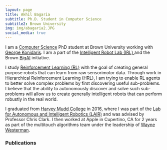```yaml
---
layout: page
title: Akhil Bagaria
subtitle: Ph.D. Student in Computer Science
subtitle2: Brown University
img: img/abagaria2.JPG
social_media: true
---
```


I am a <a href="https://cs.brown.edu/" target="_blank">Computer Science</a> PhD student at Brown University working with <a href="http://cs.brown.edu/people/gdk/" target="_blank">George Konidaris</a>. I am a part of the <a href="http://irl.cs.brown.edu/"> Intelligent Robot Lab (IRL) </a> and the Brown <a href="http://bigai.cs.brown.edu/">BigAI</a> initiative.

I study <a href="https://en.wikipedia.org/wiki/Reinforcement_learning" target="_blank">Reinforcement Learning (RL)</a> with the goal of creating general purpose robots that can learn from raw sensorimotor data. Through work in Hierarchical Reinforcement Learning (HRL), I am trying to enable RL agents to better solve complex problems by first discovering useful sub-problems. I believe that the ability to autonomously discover and solve such sub-problems will allow us to create generally intelligent robots that can perform robustly in the real world.

I graduated from <a href="https://www.hmc.edu/">Harvey Mudd College</a> in 2016, where I was part of the <a href="">Lab for Autonomous and Intelligent Robotics (LAIR)</a> and was advised by Professor Chris Clark. I then worked at Apple in Cupertino, CA for 2 years as part of the multitouch algorithms team under the leadership of <a href="https://en.wikipedia.org/wiki/FingerWorks">Wayne Westerman</a>. 

### __Publications__
